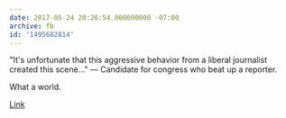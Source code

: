 ```yaml
---
date: 2017-05-24 20:26:54.000000000 -07:00
archive: fb
id: '1495682814'
---
```


"It's unfortunate that this aggressive behavior from a liberal journalist created this scene..." — Candidate for congress who beat up a reporter. 

What a world. 

[Link](http://www.foxnews.com/politics/2017/05/24/greg-gianforte-fox-news-team-witnesses-gop-house-candidate-body-slam-reporter.html)
